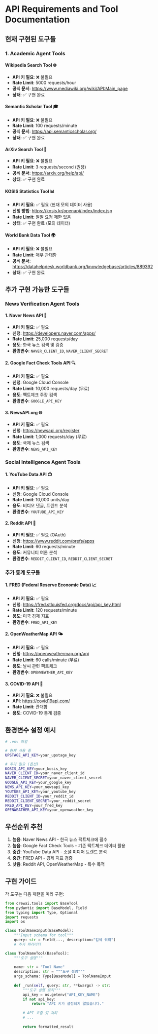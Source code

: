 # API Requirements and Tool Documentation

## 현재 구현된 도구들

### 1. Academic Agent Tools

#### Wikipedia Search Tool 🌐
- **API 키 필요**: ❌ 불필요
- **Rate Limit**: 5000 requests/hour
- **공식 문서**: https://www.mediawiki.org/wiki/API:Main_page
- **상태**: ✅ 구현 완료

#### Semantic Scholar Tool 🎓
- **API 키 필요**: ❌ 불필요 
- **Rate Limit**: 100 requests/minute
- **공식 문서**: https://api.semanticscholar.org/
- **상태**: ✅ 구현 완료

#### ArXiv Search Tool 📄
- **API 키 필요**: ❌ 불필요
- **Rate Limit**: 3 requests/second (권장)
- **공식 문서**: https://arxiv.org/help/api/
- **상태**: ✅ 구현 완료

#### KOSIS Statistics Tool 📊
- **API 키 필요**: ✅ 필요 (현재 모의 데이터 사용)
- **신청 방법**: https://kosis.kr/openapi/index/index.jsp
- **Rate Limit**: 일일 요청 제한 있음
- **상태**: ✅ 구현 완료 (모의 데이터)

#### World Bank Data Tool 🌍
- **API 키 필요**: ❌ 불필요
- **Rate Limit**: 매우 관대함
- **공식 문서**: https://datahelpdesk.worldbank.org/knowledgebase/articles/889392
- **상태**: ✅ 구현 완료

## 추가 구현 가능한 도구들

### News Verification Agent Tools

#### 1. Naver News API 📰
- **API 키 필요**: ✅ 필요
- **신청**: https://developers.naver.com/apps/
- **Rate Limit**: 25,000 requests/day
- **용도**: 한국 뉴스 검색 및 검증
- **환경변수**: `NAVER_CLIENT_ID`, `NAVER_CLIENT_SECRET`

#### 2. Google Fact Check Tools API 🔍
- **API 키 필요**: ✅ 필요
- **신청**: Google Cloud Console
- **Rate Limit**: 10,000 requests/day (무료)
- **용도**: 팩트체크 주장 검색
- **환경변수**: `GOOGLE_API_KEY`

#### 3. NewsAPI.org 🌐
- **API 키 필요**: ✅ 필요
- **신청**: https://newsapi.org/register
- **Rate Limit**: 1,000 requests/day (무료)
- **용도**: 국제 뉴스 검색
- **환경변수**: `NEWS_API_KEY`

### Social Intelligence Agent Tools

#### 1. YouTube Data API 📺
- **API 키 필요**: ✅ 필요
- **신청**: Google Cloud Console
- **Rate Limit**: 10,000 units/day
- **용도**: 비디오 댓글, 트렌드 분석
- **환경변수**: `YOUTUBE_API_KEY`

#### 2. Reddit API 🤖
- **API 키 필요**: ✅ 필요 (OAuth)
- **신청**: https://www.reddit.com/prefs/apps
- **Rate Limit**: 60 requests/minute
- **용도**: 커뮤니티 여론 분석
- **환경변수**: `REDDIT_CLIENT_ID`, `REDDIT_CLIENT_SECRET`

### 추가 통계 도구들

#### 1. FRED (Federal Reserve Economic Data) 📈
- **API 키 필요**: ✅ 필요
- **신청**: https://fred.stlouisfed.org/docs/api/api_key.html
- **Rate Limit**: 120 requests/minute
- **용도**: 미국 경제 지표
- **환경변수**: `FRED_API_KEY`

#### 2. OpenWeatherMap API 🌤️
- **API 키 필요**: ✅ 필요
- **신청**: https://openweathermap.org/api
- **Rate Limit**: 60 calls/minute (무료)
- **용도**: 날씨 관련 팩트체크
- **환경변수**: `OPENWEATHER_API_KEY`

#### 3. COVID-19 API 🦠
- **API 키 필요**: ❌ 불필요
- **API**: https://covid19api.com/
- **Rate Limit**: 관대함
- **용도**: COVID-19 통계 검증

## 환경변수 설정 예시

```bash
# .env 파일

# 현재 사용 중
UPSTAGE_API_KEY=your_upstage_key

# 추가 필요 (옵션)
KOSIS_API_KEY=your_kosis_key
NAVER_CLIENT_ID=your_naver_client_id
NAVER_CLIENT_SECRET=your_naver_client_secret
GOOGLE_API_KEY=your_google_key
NEWS_API_KEY=your_newsapi_key
YOUTUBE_API_KEY=your_youtube_key
REDDIT_CLIENT_ID=your_reddit_id
REDDIT_CLIENT_SECRET=your_reddit_secret
FRED_API_KEY=your_fred_key
OPENWEATHER_API_KEY=your_openweather_key
```

## 우선순위 추천

1. **높음**: Naver News API - 한국 뉴스 팩트체크에 필수
2. **높음**: Google Fact Check Tools - 기존 팩트체크 데이터 활용
3. **중간**: YouTube Data API - 소셜 미디어 트렌드 분석
4. **중간**: FRED API - 경제 지표 검증
5. **낮음**: Reddit API, OpenWeatherMap - 특수 목적

## 구현 가이드

각 도구는 다음 패턴을 따라 구현:

```python
from crewai.tools import BaseTool
from pydantic import BaseModel, Field
from typing import Type, Optional
import requests
import os

class ToolNameInput(BaseModel):
    """Input schema for tool"""
    query: str = Field(..., description="검색 쿼리")
    # 추가 파라미터

class ToolNameTool(BaseTool):
    """도구 설명"""
    
    name: str = "Tool Name"
    description: str = """도구 설명"""
    args_schema: Type[BaseModel] = ToolNameInput
    
    def _run(self, query: str, **kwargs) -> str:
        """도구 실행 로직"""
        api_key = os.getenv("API_KEY_NAME")
        if not api_key:
            return "API 키가 설정되지 않았습니다."
        
        # API 호출 및 처리
        # ...
        
        return formatted_result
```